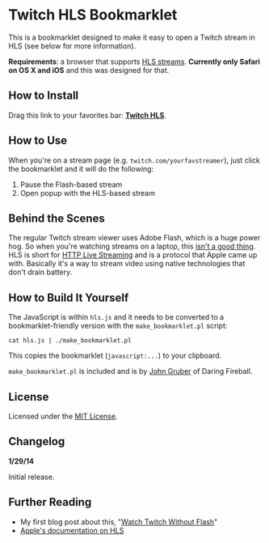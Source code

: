 # Twitch HLS Bookmarklet

This is a bookmarklet designed to make it easy to open a Twitch stream in HLS (see below for more information).

**Requirements**: a browser that supports [HLS streams](http://en.wikipedia.org/wiki/HTTP_Live_Streaming). **Currently only Safari on OS X and iOS** and this was designed for that.

## How to Install

Drag this link to your favorites bar: <a href="javascript:var%20hls=document.URL.replace(/^https/,%20%22http%22);if%20(hls.substr(-1,1)!=%22/%22)hls%20+=%20%22/%22;hls+=%22hls%22;document.getElementsByTagName(%22object%22)[0].pauseVideo();window.open(hls,%22twitchHLS%22,%22status=0,toolbar=0,menubar=0,height=405,width=720,top=%22+(screen.height/2-250)+%22,left=%22+(screen.width/2-360))">**Twitch HLS**</a>.

## How to Use

When you're on a stream page (e.g. `twitch.com/yourfavstreamer`), just click the bookmarklet and it will do the following:

1. Pause the Flash-based stream
2. Open popup with the HLS-based stream

## Behind the Scenes

The regular Twitch stream viewer uses Adobe Flash, which is a huge power hog. So when you're watching streams on a laptop, this [isn't a good thing](http://robinadr.com/2014/01/watch-twitch-without-flash). HLS is short for [HTTP Live Streaming](http://en.wikipedia.org/wiki/HTTP_Live_Streaming) and is a protocol that Apple came up with. Basically it's a way to stream video using native technologies that don't drain battery.

## How to Build It Yourself

The JavaScript is within `hls.js` and it needs to be converted to a bookmarklet-friendly version with the `make_bookmarklet.pl` script:

	cat hls.js | ./make_bookmarklet.pl

This copies the bookmarklet (`javascript:...`) to your clipboard.

`make_bookmarklet.pl` is included and is by [John Gruber](http://daringfireball.net/2007/03/javascript_bookmarklet_builder) of Daring Fireball.

## License

Licensed under the [MIT License](http://choosealicense.com/licenses/mit/).

## Changelog

**1/29/14**

Initial release.

## Further Reading

* My first blog post about this, "[Watch Twitch Without Flash](http://robinadr.com/2014/01/watch-twitch-without-flash)"
* [Apple's documentation on HLS](https://developer.apple.com/streaming/)